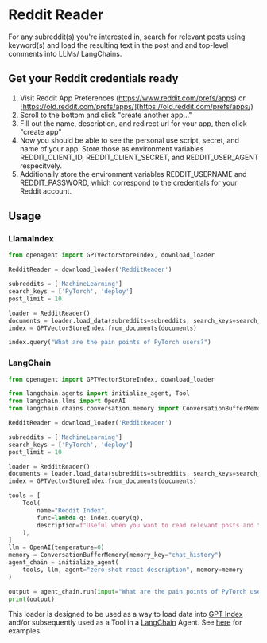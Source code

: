 # Reddit Reader

For any subreddit(s) you're interested in, search for relevant posts using keyword(s) and load the resulting text in the post and and top-level comments into LLMs/ LangChains.

## Get your Reddit credentials ready

1. Visit Reddit App Preferences (https://www.reddit.com/prefs/apps) or [https://old.reddit.com/prefs/apps/](https://old.reddit.com/prefs/apps/)
2. Scroll to the bottom and click "create another app..."
3. Fill out the name, description, and redirect url for your app, then click "create app"
4. Now you should be able to see the personal use script, secret, and name of your app. Store those as environment variables REDDIT_CLIENT_ID, REDDIT_CLIENT_SECRET, and REDDIT_USER_AGENT respecitvely.
5. Additionally store the environment variables REDDIT_USERNAME and REDDIT_PASSWORD, which correspond to the credentials for your Reddit account.

## Usage

### LlamaIndex

```python
from openagent import GPTVectorStoreIndex, download_loader

RedditReader = download_loader('RedditReader')

subreddits = ['MachineLearning']
search_keys = ['PyTorch', 'deploy']
post_limit = 10

loader = RedditReader()
documents = loader.load_data(subreddits=subreddits, search_keys=search_keys, post_limit=post_limit)
index = GPTVectorStoreIndex.from_documents(documents)

index.query("What are the pain points of PyTorch users?")
```

### LangChain

```python
from openagent import GPTVectorStoreIndex, download_loader

from langchain.agents import initialize_agent, Tool
from langchain.llms import OpenAI
from langchain.chains.conversation.memory import ConversationBufferMemory

RedditReader = download_loader('RedditReader')

subreddits = ['MachineLearning']
search_keys = ['PyTorch', 'deploy']
post_limit = 10

loader = RedditReader()
documents = loader.load_data(subreddits=subreddits, search_keys=search_keys, post_limit=post_limit)
index = GPTVectorStoreIndex.from_documents(documents)

tools = [
    Tool(
        name="Reddit Index",
        func=lambda q: index.query(q),
        description=f"Useful when you want to read relevant posts and top-level comments in subreddits.",
    ),
]
llm = OpenAI(temperature=0)
memory = ConversationBufferMemory(memory_key="chat_history")
agent_chain = initialize_agent(
    tools, llm, agent="zero-shot-react-description", memory=memory
)

output = agent_chain.run(input="What are the pain points of PyTorch users?")
print(output)

```

This loader is designed to be used as a way to load data into [GPT Index](https://github.com/jerryjliu/gpt_index/tree/main/gpt_index) and/or subsequently used as a Tool in a [LangChain](https://github.com/hwchase17/langchain) Agent. See [here](https://github.com/emptycrown/llama-hub/tree/main) for examples.
